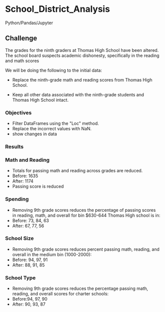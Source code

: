 # School_District_Analysis
Python/Pandas/Jupyter

## Challenge

The grades for the ninth graders at Thomas High School have been altered. The school board suspects academic dishonesty, specifically in the reading and math scores

We will be doing the following to the initial data:

- Replace the ninth-grade math and reading scores from Thomas High School.

- Keep all other data associated with the ninth-grade students and Thomas High School intact.

### Objectives

- Filter DataFrames using the "Loc" method.
- Replace the incorrect values with NaN.
- show changes in data

### Results

  ### Math and Reading
   - Totals for passing math and reading across grades are reduced.
   - Before: 1635
   - After: 1174
   - Passing score is reduced 
         
  ### Spending
  
   - Removing 9th grade scores reduces the percentage of passing scores in reading, math, and overall for bin $630-644 Thomas High school is in:
   - Before: 73, 84, 63
   - After: 67, 77, 56

  ### School Size
  
   - Removing 9th grade scores reduces percent passing math, reading, and overall in the medium bin (1000-2000):
   - Before: 94, 97, 91 
   - After: 88, 91, 85

  ### School Type
  
   - Removing 9th grade scores reduces the percentage passing math, reading, and overall scores for charter schools:
   - Before:94, 97, 90 
   - After: 90, 93,	87



